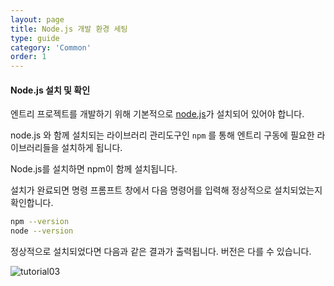 ```yaml
---
layout: page
title: Node.js 개발 환경 세팅
type: guide
category: 'Common'
order: 1
---
```


#### Node.js 설치 및 확인

엔트리 프로젝트를 개발하기 위해 기본적으로 [node.js](https://nodejs.org/en/)가 설치되어 있어야 합니다.

node.js 와 함께 설치되는 라이브러리 관리도구인 `npm` 를 통해 엔트리 구동에 필요한 라이브러리들을 설치하게 됩니다.

Node.js를 설치하면 npm이 함께 설치됩니다.

설치가 완료되면 명령 프롬프트 창에서 다음 명령어를 입력해 정상적으로 설치되었는지 확인합니다.

```bash
npm --version
node --version
```

정상적으로 설치되었다면 다음과 같은 결과가 출력됩니다. 버전은 다를 수 있습니다.

![tutorial03](/docs/images/tutorial/tutorial03.png)